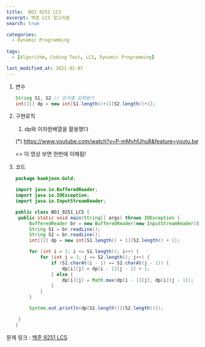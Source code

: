 ```yaml
---
title:  BOJ 9251 LCS
excerpt: 백준 LCS 알고리즘
search: true

categories:
  - Dynamic Programming
  
tags: 
  - [Algorithm, Coding Test, LCS, Dynamic Programming]

last_modified_at: 2021-01-07
---
```



1. 변수

   ```java
   String S1, S2 // 문자열 입력받기
   int[][] dp = new int[S1.length()+1][S2.length()+1];
   ```

   

2. 구현로직

   1. dp와 이차원배열을 활용했다

   (*) https://www.youtube.com/watch?v=P-mMvhfJhu8&feature=youtu.be

     => 이 영상 보면 한번에 이해됨!

      

3. 코드

   ```java
   package baekjoon.Gold;
   
   import java.io.BufferedReader;
   import java.io.IOException;
   import java.io.InputStreamReader;
   
   public class BOJ_9251_LCS {
   	public static void main(String[] args) throws IOException {
   		BufferedReader br = new BufferedReader(new InputStreamReader(System.in));
   		String S1 = br.readLine();
   		String S2 = br.readLine();
   		int[][] dp = new int[S1.length() + 1][S2.length() + 1];
   
   		for (int i = 1; i <= S1.length(); i++) {
   			for (int j = 1; j <= S2.length(); j++) {
   				if (S1.charAt(i - 1) == S2.charAt(j - 1)) {
   					dp[i][j] = dp[i - 1][j - 1] + 1;
   				} else {
   					dp[i][j] = Math.max(dp[i - 1][j], dp[i][j - 1]);
   				}
   			}
   		}
   
   		System.out.println(dp[S1.length()][S2.length()]);
   
   	}
   }
   
   ```
   
   
   






문제 링크 : [백준 9251 LCS](https://www.acmicpc.net/problem/9251)


